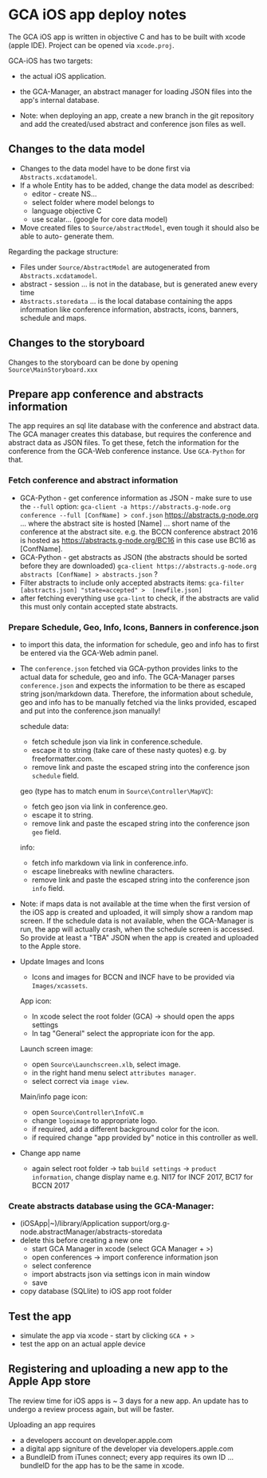 # GCA iOS app deploy notes
The GCA iOS app is written in objective C and has to be built with xcode (apple IDE).
Project can be opened via `xcode.proj`.

GCA-iOS has two targets:
- the actual iOS application.
- the GCA-Manager, an abstract manager for loading JSON files into the app's internal database.

- Note: when deploying an app, create a new branch in the git repository and add the created/used
    abstract and conference json files as well.

## Changes to the data model
- Changes to the data model have to be done first via `Abstracts.xcdatamodel`.
- If a whole Entity has to be added, change the data model as described:
    - editor - create NS...
    - select folder where model belongs to
    - language objective C
    - use scalar...
    (google for core data model)
- Move created files to `Source/abstractModel`, even tough it should also be able to auto-
    generate them.

Regarding the package structure:
- Files under `Source/AbstractModel` are autogenerated from `Abstracts.xcdatamodel`.
- abstract - session ... is not in the database, but is generated anew every time
- `Abstracts.storedata` ... is the local database containing the apps information 
    like conference information, abstracts, icons, banners, schedule and maps.


## Changes to the storyboard
Changes to the storyboard can be done by opening `Source\MainStoryboard.xxx`


## Prepare app conference and abstracts information
The app requires an sql lite database with the conference and abstract data.
The GCA manager creates this database, but requires the conference and abstract data
as JSON files. To get these, fetch the information for the conference from the GCA-Web
conference instance. Use `GCA-Python` for that.

### Fetch conference and abstract information
- GCA-Python - get conference information as JSON - make sure to use the `--full` option:
    `gca-client -a https://abstracts.g-node.org conference --full [ConfName] > conf.json`
	https://abstracts.g-node.org ... where the abstract site is hosted
	[Name] ... short name of the conference at the abstract site.
	e.g. the BCCN conference abstract 2016 is hosted as https://abstracts.g-node.org/BC16
		in this case use BC16 as [ConfName].
- GCA-Python - get abstracts as JSON (the abstracts should be sorted before they are downloaded)
    `gca-client https://abstracts.g-node.org abstracts [ConfName] > abstracts.json` ?
- Filter abstracts to include only accepted abstracts items:
    `gca-filter [abstracts.json] "state=accepted" >  [newfile.json]`
- after fetching everything use `gca-lint` to check, if the abstracts are valid
    this must only contain accepted state abstracts.

### Prepare Schedule, Geo, Info, Icons, Banners in conference.json
- to import this data, the information for schedule, geo and info has to first be
    entered via the GCA-Web admin panel.
- The `conference.json` fetched via GCA-python provides links to the actual data for schedule, 
    geo and info. The GCA-Manager parses `conference.json` and expects the information to be 
    there as escaped string json/markdown data.
    Therefore, the information about schedule, geo and info has to be manually fetched via the 
    links provided, escaped and put into the conference.json manually!

    schedule data:
    - fetch schedule json via link in conference.schedule.
    - escape it to string (take care of these nasty quotes) e.g. by freeformatter.com.
    - remove link and paste the escaped string into the conference json `schedule` field.

    geo (type has to match enum in `Source\Controller\MapVC`):
    - fetch geo json via link in conference.geo.
    - escape it to string.
    - remove link and paste the escaped string into the conference json `geo` field.

    info:
    - fetch info markdown via link in conference.info.
    - escape linebreaks with newline characters.
    - remove link and paste the escaped string into the conference json `info` field.

- Note: if maps data is not available at the time when the first version of the
   iOS app is created and uploaded, it will simply show a random map screen.
   If the schedule data is not available, when the GCA-Manager is run, the app will
   actually crash, when the schedule screen is accessed. So provide at least a "TBA"
   JSON when the app is created and uploaded to the Apple store.
- Update Images and Icons
    - Icons and images for BCCN and INCF have to be provided via `Images/xcassets`.

    App icon:
    - In xcode select the root folder (GCA) -> should open the apps settings
    - In tag "General" select the appropriate icon for the app.
    
    Launch screen image:
    - open `Source\Launchscreen.xlb`, select image.
    - in the right hand menu select `attributes manager`.
    - select correct via `image view`.

    Main/info page icon:
    - open `Source\Controller\InfoVC.m`
    - change `logoimage` to appropriate logo.
    - if required, add a different background color for the icon.
    - if required change "app provided by" notice in this controller as well.

- Change app name
    - again select root folder
    -> tab `build settings`
    -> `product information`, change display name
           e.g. NI17 for INCF 2017, BC17 for BCCN 2017


### Create abstracts database using the GCA-Manager:
- (iOSApp|~)/library/Application support/org.g-node.abstractManager/abstracts-storedata
- delete this before creating a new one
    - start GCA Manager in xcode (select GCA Manager + >)
    - open conferences -> import conference information json
    - select conference
    - import abstracts json via settings icon in main window
    - save
- copy database (SQLlite) to iOS app root folder


## Test the app
- simulate the app via xcode - start by clicking `GCA + >`
- test the app on an actual apple device


## Registering and uploading a new app to the Apple App store

The review time for iOS apps is ~ 3 days for a new app.
An update has to undergo a review process again, but will be faster.

Uploading an app requires
- a developers account on developer.apple.com
- a digital app signiture of the developer via developers.apple.com
- a BundleID from iTunes connect; every app requires its own ID
    ... bundleID for the app has to be the same in xcode.


